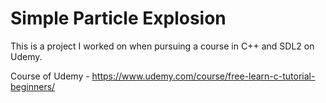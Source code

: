 # Simple Particle Explosion
This is a project I worked on when pursuing a course in C++ and SDL2 on Udemy.

Course of Udemy - https://www.udemy.com/course/free-learn-c-tutorial-beginners/
